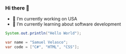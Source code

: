 ### Hi there 👋

- 🔭 I’m currently working on USA
- 🌱 I’m currently learning about software development

```java
System.out.println("Hello World");
```

```c#
var name = "Samuel Velasco";
var code = ["C#", "HTML", "CSS"];
```
<!--
**SamuelVelascoH/SamuelVelascoH** is a ✨ _special_ ✨ repository because its `README.md` (this file) appears on your GitHub profile.

Here are some ideas to get you started:

- 🔭 I’m currently working on ...
- 🌱 I’m currently learning ...
- 👯 I’m looking to collaborate on ...
- 🤔 I’m looking for help with ...
- 💬 Ask me about ...
- 📫 How to reach me: ...
- 😄 Pronouns: ...
- ⚡ Fun fact: ...
-->
